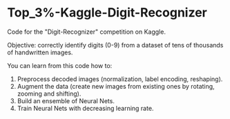 # Top_3%-Kaggle-Digit-Recognizer
Code for the "Digit-Recognizer" competition on Kaggle.

Objective: correctly identify digits (0-9) from a dataset of tens of thousands of handwritten images.

You can learn from this code how to:

1. Preprocess decoded images (normalization, label encoding, reshaping).
2. Augment the data (create new images from existing ones by rotating, zooming and shifting).
3. Build an ensemble of Neural Nets.
4. Train Neural Nets with decreasing learning rate.
